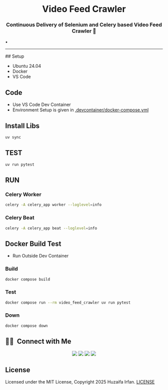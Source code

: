 <br />

<div align="center">
  <h1>Video Feed Crawler</h1>
  <p><h3 align="center">Continuous Delivery of Selenium and Celery based Video Feed Crawler 🚀</h3></p>
</div>


•
<hr>
## Setup

- Ubuntu 24.04
- Docker
- VS Code

## Code

- Use VS Code Dev Container
- Environment Setup is given in [.devcontainer/docker-compose.yml](.devcontainer/docker-compose.yml)

## Install Libs

```sh
uv sync
```

## TEST

```sh
uv run pytest
```

## RUN

### Celery Worker

```sh
celery -A celery_app worker --loglevel=info
```

### Celery Beat

```sh
celery -A celery_app beat --loglevel=info
```


## Docker Build Test

- Run Outside Dev Container

### Build
```sh
docker compose build
```

### Test
```sh
docker compose run --rm video_feed_crawler uv run pytest
```

### Down
```sh
docker compose down
```

## 🤝🏻 &nbsp;Connect with Me

<p align="center">
<a href="https://www.huzaifairfan.com"><img src="https://img.shields.io/badge/-huzaifairfan.com-1aa260?style=flat&logo=Google-Chrome&logoColor=white"/></a>
<a href="https://www.linkedin.com/in/huzaifairfan/"><img src="https://img.shields.io/badge/-Huzaifa%20Irfan-0072b1?style=flat&logo=Linkedin&logoColor=white"/></a>
<a href="https://github.com/HuzaifaIrfan/"><img src="https://img.shields.io/badge/-Huzaifa%20Irfan-4078c0?style=flat&logo=Github&logoColor=white"/></a>
<a href="mailto:contact@huzaifairfan.com"><img src="https://img.shields.io/badge/-contact@huzaifairfan.com-c71610?style=flat&logo=Gmail&logoColor=white"/></a>
</p>

## License

Licensed under the MIT License, Copyright 2025 Huzaifa Irfan. [LICENSE](LICENSE)